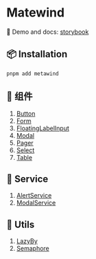 # Matewind
🚀 Demo and docs: [storybook](https://misakamayako.github.io/matewind/)
## 📦 Installation
```shell
pnpm add metawind
```
## 📖 组件
1. [Button](https://misakamayako.github.io/matewind/?path=/story/component-button--default)
2. [Form](https://misakamayako.github.io/matewind/?path=/story/component-form--default)
3. [FloatingLabelInput](https://misakamayako.github.io/matewind/?path=/story/component-input-floatinglabelinput--default)
4. [Modal](https://misakamayako.github.io/matewind/?path=/story/component-modal--default)
5. [Pager](https://misakamayako.github.io/matewind/?path=/story/component-pager--default)
6. [Select](https://misakamayako.github.io/matewind/?path=/story/component-select--single-select)
7. [Table](https://misakamayako.github.io/matewind/?path=/story/component-table--basic-table)
## 📖 Service
1. [AlertService](https://misakamayako.github.io/matewind/?path=/docs/service-alertservice--info-alert)
2. [ModalService](https://misakamayako.github.io/matewind/?path=/docs/service-modalservice--show-modal)
## 📖 Utils
1. [LazyBy](https://misakamayako.github.io/matewind/?path=/docs/utils-lazyby--docs)
2. [Semaphore](https://misakamayako.github.io/matewind/?path=/docs/utils-semaphore--docs)
